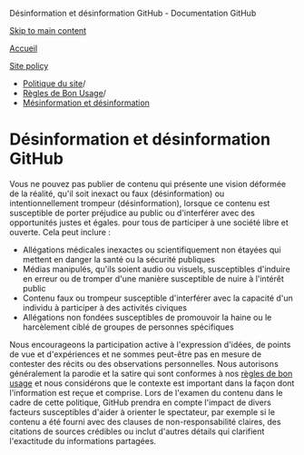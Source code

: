 Désinformation et désinformation GitHub - Documentation GitHub

[Skip to main content](#main-content)

[Accueil](/fr)

[Site policy](/fr/site-policy)

* [Politique du site](/fr/site-policy)/
* [Règles de Bon Usage](/fr/site-policy/acceptable-use-policies)/
* [Mésinformation et désinformation](/fr/site-policy/acceptable-use-policies/github-misinformation-and-disinformation)

Désinformation et désinformation GitHub
==========

Vous ne pouvez pas publier de contenu qui présente une vision déformée de la réalité, qu'il soit inexact ou faux (désinformation) ou intentionnellement trompeur (désinformation), lorsque ce contenu est susceptible de porter préjudice au public ou d'interférer avec des opportunités justes et égales. pour tous de participer à une société libre et ouverte. Cela peut inclure :

* Allégations médicales inexactes ou scientifiquement non étayées qui mettent en danger la santé ou la sécurité publiques
* Médias manipulés, qu'ils soient audio ou visuels, susceptibles d'induire en erreur ou de tromper d'une manière susceptible de nuire à l'intérêt public
* Contenu faux ou trompeur susceptible d'interférer avec la capacité d'un individu à participer à des activités civiques
* Allégations non fondées susceptibles de promouvoir la haine ou le harcèlement ciblé de groupes de personnes spécifiques

Nous encourageons la participation active à l'expression d'idées, de points de vue et d'expériences et ne sommes peut-être pas en mesure de contester des récits ou des observations personnelles. Nous autorisons généralement la parodie et la satire qui sont conformes à nos [règles de bon usage](/fr/site-policy/acceptable-use-policies/github-acceptable-use-policies) et nous considérons que le contexte est important dans la façon dont l'information est reçue et comprise. Lors de l'examen du contenu dans le cadre de cette politique, GitHub prendra en compte l'impact de divers facteurs susceptibles d'aider à orienter le spectateur, par exemple si le contenu a été fourni avec des clauses de non-responsabilité claires, des citations de sources crédibles ou inclut d'autres détails qui clarifient l'exactitude du informations partagées.
